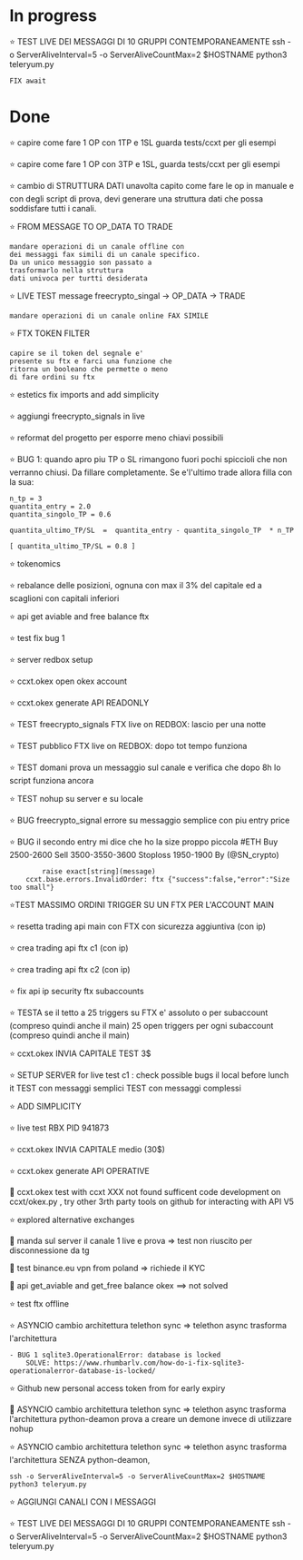 # In progress




⭐ TEST LIVE DEI MESSAGGI DI 10 GRUPPI CONTEMPORANEAMENTE 
    ssh -o ServerAliveInterval=5 -o ServerAliveCountMax=2 $HOSTNAME
    python3 teleryum.py  

    FIX await 


# Done

⭐ capire come fare 1 OP con 1TP e 1SL
    guarda tests/ccxt per gli esempi

⭐ capire come fare 1 OP con 3TP e 1SL, 
    guarda tests/ccxt per gli esempi

⭐ cambio di STRUTTURA DATI
    unavolta capito come fare le op in manuale
    e con degli script di prova, devi generare 
    una struttura dati che possa soddisfare tutti i canali.

⭐ FROM MESSAGE TO OP_DATA TO TRADE

    mandare operazioni di un canale offline con
    dei messaggi fax simili di un canale specifico.
    Da un unico messaggio son passato a 
    trasformarlo nella struttura 
    dati univoca per turtti desiderata

⭐  LIVE TEST message freecrypto_singal
      ->  OP_DATA -> TRADE 

    mandare operazioni di un canale online FAX SIMILE

⭐  FTX TOKEN FILTER

    capire se il token del segnale e' 
    presente su ftx e farci una funzione che
    ritorna un booleano che permette o meno
    di fare ordini su ftx

⭐  estetics
   fix imports and add simplicity


⭐  aggiungi freecrypto_signals in live

⭐  reformat del progetto per esporre meno chiavi possibili

⭐ BUG 1: quando apro piu TP o SL rimangono fuori pochi spiccioli che non verranno chiusi. Da fillare completamente. Se e'l'ultimo trade allora filla con la sua:  
    
    n_tp = 3
    quantita_entry = 2.0
    quantita_singolo_TP = 0.6

    quantita_ultimo_TP/SL  =  quantita_entry - quantita_singolo_TP  * n_TP

    [ quantita_ultimo_TP/SL = 0.8 ] 


⭐ tokenomics

⭐ rebalance delle posizioni, ognuna con max il 3% del capitale
    ed a scaglioni con capitali inferiori

⭐ api get aviable and free balance ftx

⭐ test fix bug 1

⭐ server redbox setup

⭐ ccxt.okex     open okex account

⭐ ccxt.okex    generate API READONLY

⭐ TEST freecrypto_signals FTX live on REDBOX: lascio per una notte

⭐ TEST pubblico FTX live on REDBOX: dopo tot tempo funziona

⭐ TEST domani prova un messaggio sul canale e verifica che dopo 8h lo script funziona ancora

⭐ TEST nohup su server e su locale

⭐ BUG freecrypto_signal errore su messaggio semplice con piu entry price 

⭐ BUG il secondo entry mi dice che ho la size proppo piccola
        #ETH 
        Buy 2500-2600
        Sell 3500-3550-3600
        Stoploss 1950-1900
        By (@SN_crypto)

            raise exact[string](message)
        ccxt.base.errors.InvalidOrder: ftx {"success":false,"error":"Size too small"}

⭐TEST MASSIMO ORDINI TRIGGER SU UN FTX PER L'ACCOUNT MAIN

⭐ resetta trading api main con FTX con sicurezza aggiuntiva (con ip)

⭐  crea trading api ftx c1 (con ip)

⭐  crea trading api ftx c2 (con ip)

⭐  fix api ip security ftx subaccounts

⭐ TESTA se il tetto a 25 triggers su FTX e' assoluto o per subaccount (compreso quindi anche il main)
    25 open triggers per ogni subaccount (compreso quindi anche il main)

⭐ ccxt.okex    INVIA CAPITALE TEST 3$

⭐ SETUP SERVER for live test c1 : check possible bugs il local before lunch it
TEST con messaggi semplici
TEST con messaggi complessi

⭐ ADD SIMPLICITY

⭐ live test RBX
PID 941873

⭐  ccxt.okex    INVIA CAPITALE medio (30$)

⭐ ccxt.okex    generate API OPERATIVE

🔻 ccxt.okex    test with ccxt XXX not found sufficent code development on ccxt/okex.py , try other 3rth party tools on github for interacting with API V5

⭐ explored alternative exchanges

🔻 manda sul server il canale 1 live e prova => test non riuscito per disconnessione da tg

🔻 test binance.eu vpn from poland => richiede il KYC

🔻 api get_aviable and get_free balance okex ==> not solved

⭐ test ftx offline

⭐ ASYNCIO cambio architettura telethon sync => telethon async 
trasforma l'architettura
    
    - BUG 1 sqlite3.OperationalError: database is locked
        SOLVE: https://www.rhumbarlv.com/how-do-i-fix-sqlite3-operationalerror-database-is-locked/
⭐ Github new personal access token from for early expiry

🔻  ASYNCIO cambio architettura telethon sync => telethon async 
trasforma l'architettura
    python-deamon prova a creare un demone invece di utilizzare nohup

⭐  ASYNCIO cambio architettura telethon sync => telethon async 
trasforma l'architettura
    SENZA python-deamon,
    
    ssh -o ServerAliveInterval=5 -o ServerAliveCountMax=2 $HOSTNAME
    python3 teleryum.py  


⭐ AGGIUNGI CANALI CON I MESSAGGI

⭐ TEST LIVE DEI MESSAGGI DI 10 GRUPPI CONTEMPORANEAMENTE 
    ssh -o ServerAliveInterval=5 -o ServerAliveCountMax=2 $HOSTNAME
    python3 teleryum.py  